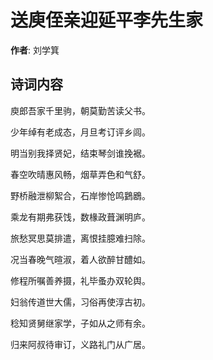 # 送庾侄亲迎延平李先生家

**作者**: 刘学箕

## 诗词内容

庾郎吾家千里驹，朝莫勤苦读父书。

少年绰有老成态，月旦考订评乡闾。

明当别我择贤妃，结束琴剑谁挽裾。

春空吹晴惠风畅，烟草弄色和气舒。

野桥融泄柳絮合，石岸惨怆鸣鶢鶋。

乘龙有期弗获饯，数椽政葺渊明庐。

旅愁冥思莫排遣，离恨挂臆难扫除。

况当春晚气暄淑，着人欲醉甘醴如。

修程所嘱善养摄，礼毕蚤办双轮舆。

妇翁传道世大儒，习俗再使淳古初。

稔知贤舅继家学，子如从之师有余。

归来阿叔待审订，义路礼门从广居。


